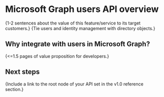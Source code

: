 # Microsoft Graph users API overview

{1-2 sentences about the value of this feature/service to its target customers.} 
{Tie users and identity management with directory objects.}

## Why integrate with users in Microsoft Graph?

{<=1.5 pages of value proposition for developers.}

## Next steps

{Include a link to the root node of your API set in the v1.0 reference section.}